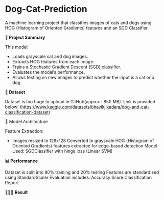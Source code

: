 # Dog-Cat-Prediction

A machine learning project that classifies images of cats and dogs using HOG (Histogram of Oriented Gradients) features and an SGD Classifier.

**📌 Project Summary**

This model:

- Loads grayscale cat and dog images.
- Extracts HOG features from each image.
- Trains a Stochastic Gradient Descent (SGD) classifier.
- Evaluates the model’s performance.
- Allows testing on new images to predict whether the input is a cat or a dog.

  
**📁 Dataset**

Dataset is too huge to upload in GitHub(approx : 850 MB). Link is provided below! (https://www.kaggle.com/datasets/bhavikjikadara/dog-and-cat-classification-dataset)

🧠 Model Architecture

Feature Extraction:

- Images resized to 128x128
Converted to grayscale
HOG (Histogram of Oriented Gradients) features extracted for edge-based detection
Model Used:
SGDClassifier with hinge loss (Linear SVM)

**📊 Performance**

Dataset is split into 80% training and 20% testing
Features are standardized using StandardScaler
Evaluation includes:
Accuracy Score
Classification Report

**👨🏻‍💻 Result**

